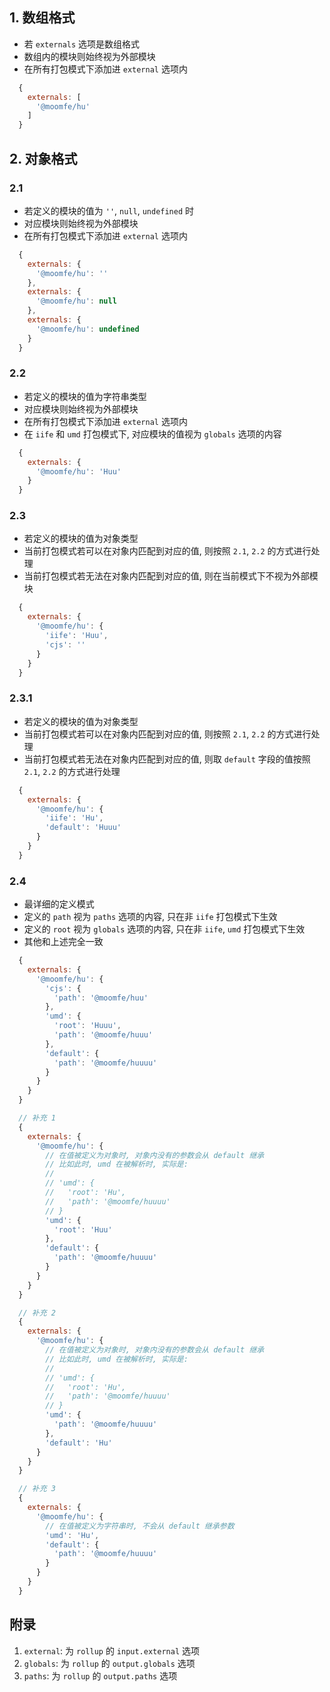 ## 1. 数组格式

- 若 `externals` 选项是数组格式
- 数组内的模块则始终视为外部模块
- 在所有打包模式下添加进 `external` 选项内
```js
  {
    externals: [
      '@moomfe/hu'
    ]
  }
```



## 2. 对象格式

### 2.1

- 若定义的模块的值为 `''`, `null`, `undefined` 时
- 对应模块则始终视为外部模块
- 在所有打包模式下添加进 `external` 选项内
```js
  {
    externals: {
      '@moomfe/hu': ''
    },
    externals: {
      '@moomfe/hu': null
    },
    externals: {
      '@moomfe/hu': undefined
    }
  }
```

### 2.2

- 若定义的模块的值为字符串类型
- 对应模块则始终视为外部模块
- 在所有打包模式下添加进 `external` 选项内
- 在 `iife` 和 `umd` 打包模式下, 对应模块的值视为 `globals` 选项的内容
```js
  {
    externals: {
      '@moomfe/hu': 'Huu'
    }
  }
```

### 2.3

- 若定义的模块的值为对象类型
- 当前打包模式若可以在对象内匹配到对应的值, 则按照 `2.1`, `2.2` 的方式进行处理
- 当前打包模式若无法在对象内匹配到对应的值, 则在当前模式下不视为外部模块
```js
  {
    externals: {
      '@moomfe/hu': {
        'iife': 'Huu',
        'cjs': ''
      }
    }
  }
```

### 2.3.1

- 若定义的模块的值为对象类型
- 当前打包模式若可以在对象内匹配到对应的值, 则按照 `2.1`, `2.2` 的方式进行处理
- 当前打包模式若无法在对象内匹配到对应的值, 则取 `default` 字段的值按照 `2.1`, `2.2` 的方式进行处理
```js
  {
    externals: {
      '@moomfe/hu': {
        'iife': 'Hu',
        'default': 'Huuu'
      }
    }
  }
```

### 2.4

- 最详细的定义模式
- 定义的 `path` 视为 `paths` 选项的内容, 只在非 `iife` 打包模式下生效
- 定义的 `root` 视为 `globals` 选项的内容, 只在非 `iife`, `umd` 打包模式下生效
- 其他和上述完全一致
```js
  {
    externals: {
      '@moomfe/hu': {
        'cjs': {
          'path': '@moomfe/huu'
        },
        'umd': {
          'root': 'Huuu',
          'path': '@moomfe/huuu'
        },
        'default': {
          'path': '@moomfe/huuuu'
        }
      }
    }
  }

  // 补充 1
  {
    externals: {
      '@moomfe/hu': {
        // 在值被定义为对象时, 对象内没有的参数会从 default 继承
        // 比如此时, umd 在被解析时, 实际是:
        // 
        // 'umd': {
        //   'root': 'Hu',
        //   'path': '@moomfe/huuuu'
        // }
        'umd': {
          'root': 'Huu'
        },
        'default': {
          'path': '@moomfe/huuuu'
        }
      }
    }
  }

  // 补充 2
  {
    externals: {
      '@moomfe/hu': {
        // 在值被定义为对象时, 对象内没有的参数会从 default 继承
        // 比如此时, umd 在被解析时, 实际是:
        // 
        // 'umd': {
        //   'root': 'Hu',
        //   'path': '@moomfe/huuuu'
        // }
        'umd': {
          'path': '@moomfe/huuuu'
        },
        'default': 'Hu'
      }
    }
  }

  // 补充 3
  {
    externals: {
      '@moomfe/hu': {
        // 在值被定义为字符串时, 不会从 default 继承参数
        'umd': 'Hu',
        'default': {
          'path': '@moomfe/huuuu'
        }
      }
    }
  }
```



## 附录

1. `external`: 为 `rollup` 的 `input.external` 选项
2. `globals`: 为 `rollup` 的 `output.globals` 选项
3. `paths`: 为 `rollup` 的 `output.paths` 选项